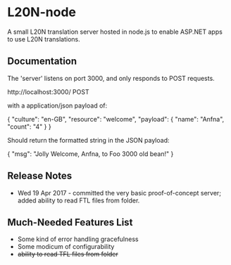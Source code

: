 # L20N-node

A small L20N translation server hosted in node.js to enable ASP.NET apps to use L20N translations.

## Documentation

The 'server' listens on port 3000, and only responds to POST requests.  

http://localhost:3000/ POST

with a application/json payload of:

  {
    "culture": "en-GB",
	"resource": "welcome",
	"payload": { "name": "Anfna", "count": "4" }
  }
  
Should return the formatted string in the JSON payload:

  {
    "msg": "Jolly Welcome, Anfna, to Foo 3000 old bean!"
  }

## Release Notes

* Wed 19 Apr 2017 - committed the very basic proof-of-concept server; added ability to read FTL files from folder.

## Much-Needed Features List

* Some kind of error handling gracefulness
* Some modicum of configurability
* ~~ability to read TFL files from folder~~


